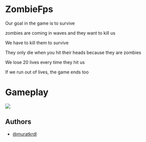 
# ZombieFps

Our goal in the game is to survive

zombies are coming in waves and they want to kill us

We have to kill them to survive

They only die when you hit their heads because they are zombies

We lose 20 lives every time they hit us

If we run out of lives, the game ends too


# Gameplay

<img src="gifi koy" width="auto">


## Authors

- [@muratkrdl](https://github.com/muratkrdl)

